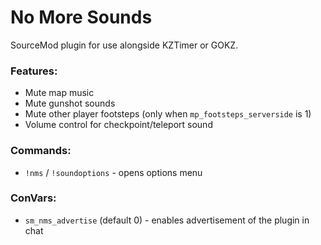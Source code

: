 # No More Sounds

SourceMod plugin for use alongside KZTimer or GOKZ. 

### Features:
- Mute map music
- Mute gunshot sounds
- Mute other player footsteps (only when `mp_footsteps_serverside` is 1)
- Volume control for checkpoint/teleport sound

### Commands:
- `!nms` / `!soundoptions` - opens options menu

### ConVars:
- `sm_nms_advertise` (default 0) - enables advertisement of the plugin in chat

